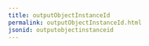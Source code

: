 ```yaml
---
title: outputObjectInstanceId
permalink: outputObjectInstanceId.html
jsonid: outputobjectinstanceid
---
```

